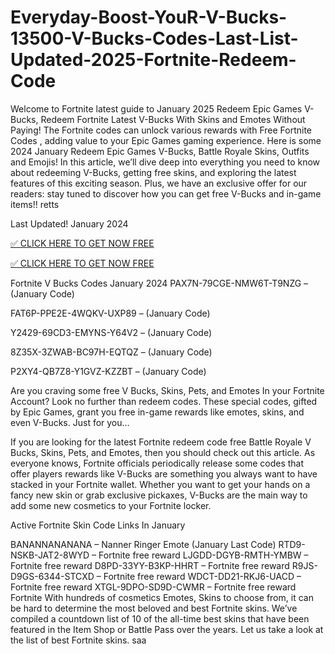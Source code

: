 # Everyday-Boost-YouR-V-Bucks-13500-V-Bucks-Codes-Last-List-Updated-2025-Fortnite-Redeem-Code
Welcome to Fortnite latest guide to January 2025 Redeem Epic Games V-Bucks, Redeem Fortnite Latest V-Bucks With Skins and Emotes Without Paying! The Fortnite codes can unlock various rewards with Free Fortnite Codes , adding value to your Epic Games gaming experience. Here is some 2024 January Redeem Epic Games V-Bucks, Battle Royale Skins, Outfits and Emojis! In this article, we’ll dive deep into everything you need to know about redeeming V-Bucks, getting free skins, and exploring the latest features of this exciting season. Plus, we have an exclusive offer for our readers: stay tuned to discover how you can get free V-Bucks and in-game items!! retts

Last Updated! January 2024

[✅ CLICK HERE TO GET NOW FREE](https://shorter.me/nVzTR)

[✅ CLICK HERE TO GET NOW FREE](https://shorter.me/FHDug)

Fortnite V Bucks Codes January 2024
PAX7N-79CGE-NMW6T-T9NZG – (January Code)

FAT6P-PPE2E-4WQKV-UXP89 – (January Code)

Y2429-69CD3-EMYNS-Y64V2 – (January Code)

8Z35X-3ZWAB-BC97H-EQTQZ – (January Code)

P2XY4-QB7Z8-Y1GVZ-KZZBT – (January Code)

Are you craving some free V Bucks, Skins, Pets, and Emotes In your Fortnite Account? Look no further than redeem codes. These special codes, gifted by Epic Games, grant you free in-game rewards like emotes, skins, and even V-Bucks. Just for you…

If you are looking for the latest Fortnite redeem code free Battle Royale V Bucks, Skins, Pets, and Emotes, then you should check out this article. As everyone knows, Fortnite officials periodically release some codes that offer players rewards like V-Bucks are something you always want to have stacked in your Fortnite wallet. Whether you want to get your hands on a fancy new skin or grab exclusive pickaxes, V-Bucks are the main way to add some new cosmetics to your Fortnite locker.

Active Fortnite Skin Code Links In January

BANANNANANANA – Nanner Ringer Emote (January Last Code)
RTD9-NSKB-JAT2-8WYD – Fortnite free reward
LJGDD-DGYB-RMTH-YMBW – Fortnite free reward
D8PD-33YY-B3KP-HHRT – Fortnite free reward
R9JS-D9GS-6344-STCXD – Fortnite free reward
WDCT-DD21-RKJ6-UACD – Fortnite free reward
XTGL-9DPO-SD9D-CWMR – Fortnite free reward
Fortnite With hundreds of cosmetics Emotes, Skins to choose from, it can be hard to determine the most beloved and best Fortnite skins. We’ve compiled a countdown list of 10 of the all-time best skins that have been featured in the Item Shop or Battle Pass over the years. Let us take a look at the list of best Fortnite skins. saa
